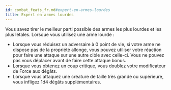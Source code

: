 ```yaml
---
id: combat_feats_fr.md#expert-en-armes-lourdes
title: Expert en armes lourdes
---
```


Vous savez tirer le meilleur parti possible des armes les plus lourdes et les plus létales. Lorsque vous utilisez une arme lourde :

* Lorsque vous réduisez un adversaire à 0 point de vie, si votre arme ne dispose pas de la propriété allonge, vous pouvez utiliser votre réaction pour faire une attaque sur une autre cible avec celle-ci. Vous ne pouvez pas vous déplacer avant de faire cette attaque bonus.
* Lorsque vous obtenez un coup critique, vous doublez votre modificateur de Force aux dégâts.
* Lorsque vous attaquez une créature de taille très grande ou supérieure, vous infligez 1d4 dégâts supplémentaires.

